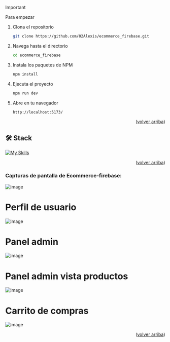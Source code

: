 <a name="readme-top"></a>

> [!IMPORTANT]
>  Para empezar

1. Clona el repositorio

   ```sh
   git clone https://github.com/02Alexis/ecommerce_firebase.git
   ```

2. Navega hasta el directorio

   ```sh
   cd ecommerce_firebase
   ```
3. Instala los paquetes de NPM

   ```sh
   npm install
   ```

4. Ejecuta el proyecto

   ```sh
   npm run dev
   ```

5. Abre en tu navegador
   ```
   http://localhost:5173/
   ```

<p align="right">(<a href="#readme-top">volver arriba</a>)</p>

   ## 🛠️ Stack

[![My Skills](https://skillicons.dev/icons?i=vite,tailwind,firebase,redux)](https://skillicons.dev)

<p align="right">(<a href="#readme-top">volver arriba</a>)</p>

### Capturas de pantalla de Ecommerce-firebase:

![image](https://github.com/user-attachments/assets/2f28d07c-0a9e-4c05-9fc2-855340fb34ce)

# Perfil de usuario
![image](https://github.com/user-attachments/assets/56c1e2b4-e2e2-4b19-ba5f-268787efbf70)

# Panel admin
![image](https://github.com/user-attachments/assets/07707845-a4a4-4c06-aa38-c9406ed56c3e)

# Panel admin vista productos
![image](https://github.com/user-attachments/assets/79661df5-79ee-449f-a8f3-3be37d739e1a)

# Carrito de compras
![image](https://github.com/user-attachments/assets/b23ba4dd-9d02-4957-944a-6c1391d68de0)



<p align="right">(<a href="#readme-top">volver arriba</a>)</p>
